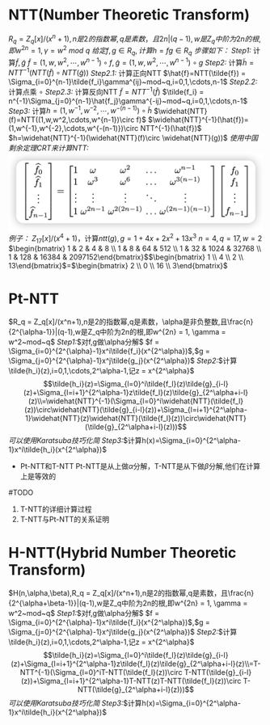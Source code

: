 # NTT(Number Theoretic Transform)
$R_q = Z_q[x]/(x^n+1),n是2的指数幂,q是素数，且2n|(q-1),w是Z_q中阶为2n的根,即w^{2n} = 1, \gamma = w^2~mod~q$
$给定f,g\in R_q,计算 h= fg \in R_q$
*步骤如下：*
*Step1:* 计算$\tilde{f},\tilde{g}$
$\tilde{f} = (1,w,w^2,\cdots,w^{n-1})\circ f,\tilde{g} = (1,w,w^2,\cdots,w^{n-1})\circ g$
*Step2:* 计算$\tilde{h}=NTT^{-1}(NTT(\tilde{f})\circ NTT(\tilde{g}))$
    *Step2.1:* 计算正向NTT
$\hat{f}=NTT(\tilde{f}) = \Sigma_{i=0}^{n-1}\tilde{f_i}\gamma^{ij}~mod~q,i=0,1,\cdots,n-1$
    *Step2.2:* 计算点乘 $\circ$
    *Step2.3:* 计算反向NTT
    $\tilde{f}=NTT^{-1}(\hat{f})$
    $\tilde{f_i} = n^{-1}\Sigma_{j=0}^{n-1}\hat{f_j}\gamma^{-ij}~mod~q,i=0,1,\cdots,n-1$
*Step3:* 计算$h = (1,w^{-1},w^{-2},\cdots,w^{-(n-1)})\circ \tilde{h}$
$\widehat{NTT}(f)=NTT((1,w,w^2,\cdots,w^{n-1})\circ f)$
$\widehat{NTT}^{-1}(\hat{f})=(1,w^{-1},w^{-2},\cdots,w^{-(n-1)})\circ NTT^{-1}(\hat{f})$
$h=\widehat{NTT}^{-1}(\widehat{NTT}(f)\circ \widehat{NTT}(g))$
*使用中国剩余定理CRT来计算NTT:*
![alt text](image.png)
*例子：*
$Z_{17}[x]/(x^4+1)$，计算$ntt(g),g=1+4x+2x^2+13x^3$
$n = 4, q = 17, w = 2$
$\begin{bmatrix} 1 & 2 & 4 & 8 \\ 1 & 8 & 64 & 512 \\ 1 & 32 & 1024 & 32768 \\ 1 & 128 & 16384 & 2097152\end{bmatrix}$$\begin{bmatrix} 1  \\ 4  \\ 2 \\ 13\end{bmatrix}$=$\begin{bmatrix} 2  \\ 0  \\ 16 \\ 3\end{bmatrix}$

# Pt-NTT
$R_q = Z_q[x]/(x^n+1),n是2的指数幂,q是素数，\alpha是非负整数,且\frac{n}{2^{\alpha-1}}|(q-1),w是Z_q中阶为2n的根,即w^{2n} = 1, \gamma = w^2~mod~q$
*Step1:*$对f,g做\alpha分解$
$f = \Sigma_{i=0}^{2^{\alpha}-1}x^i\tilde{f_i}(x^{2^\alpha})$,$g = \Sigma_{j=0}^{2^{\alpha}-1}x^j\tilde{g_j}(x^{2^\alpha})$
*Step2:*$计算\tilde{h_i}(z),i=0,1,\cdots,2^\alpha-1,记z = x^{2^\alpha}$
$$\tilde{h_i}(z)=\Sigma_{l=0}^i\tilde{f_l}(z)\tilde{g}_{i-l}(z)+\Sigma_{l=i+1}^{2^\alpha-1}z\tilde{f_l}(z)\tilde{g}_{2^\alpha+i-l}(z)\\=\widehat{NTT}^{-1}(\Sigma_{l=0}^i\widehat{NTT}(\tilde{f_l}(z))\circ\widehat{NTT}(\tilde{g}_{i-l}(z))+\Sigma_{l=i+1}^{2^\alpha-1}\widehat{NTT}(z)\widehat{NTT}(\tilde{f_l}(z))\circ\widehat{NTT}(\tilde{g}_{2^\alpha+i-l}(z)))$$
*可以使用Karatsuba技巧化简*
*Step3:*$计算h(x)=\Sigma_{i=0}^{2^\alpha-1}x^i\tilde{h_i}(x^{2^\alpha})$
- Pt-NTT和T-NTT
Pt-NTT是从上做$\alpha$分解，T-NTT是从下做$\beta$分解,他们在计算上是等效的

#TODO
1. T-NTT的详细计算过程
2. T-NTT与Pt-NTT的关系证明

# H-NTT(Hybrid Number Theoretic Transform)
$H(n,\alpha,\beta),R_q = Z_q[x]/(x^n+1),n是2的指数幂,q是素数，且\frac{n}{2^{\alpha+\beta-1}}|(q-1),w是Z_q中阶为2n的根,即w^{2n} = 1, \gamma = w^2~mod~q$
*Step1:*$对f,g做\alpha分解$
$f = \Sigma_{i=0}^{2^{\alpha}-1}x^i\tilde{f_i}(x^{2^\alpha})$,$g = \Sigma_{j=0}^{2^{\alpha}-1}x^j\tilde{g_j}(x^{2^\alpha})$
*Step2:*$计算\tilde{h_i}(z),i=0,1,\cdots,2^\alpha-1,记z = x^{2^\alpha}$
$$\tilde{h_i}(z)=\Sigma_{l=0}^i\tilde{f_l}(z)\tilde{g}_{i-l}(z)+\Sigma_{l=i+1}^{2^\alpha-1}z\tilde{f_l}(z)\tilde{g}_{2^\alpha+i-l}(z)\\=T-NTT^{-1}(\Sigma_{l=0}^iT-NTT(\tilde{f_l}(z))\circ T-NTT(\tilde{g}_{i-l}(z))+\Sigma_{l=i+1}^{2^\alpha-1}T-NTT(z)T-NTT(\tilde{f_l}(z))\circ T-NTT(\tilde{g}_{2^\alpha+i-l}(z)))$$
*可以使用Karatsuba技巧化简*
*Step3:*$计算h(x)=\Sigma_{i=0}^{2^\alpha-1}x^i\tilde{h_i}(x^{2^\alpha})$
